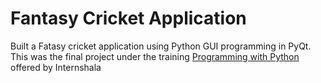 # Fantasy Cricket Application

Built a Fatasy cricket application using Python GUI programming in PyQt. This was the final project under the training <a href= "https://trainings.internshala.com/python-training?utm_source=internshala-menu-dropdown"> Programming with Python </a>offered by Internshala 
